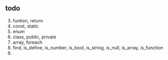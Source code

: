 ## todo

<!-- 1. try, catch, finally -->
<!-- 2. break, continue -->
3. funtion, return
4. const, static
5. enum
6. class, public, private
7. array, foreach
8. find, is_define, is_number, is_bool, is_string, is_null, is_array, is_function
9. 